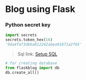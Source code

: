 # Blog using Flask

### Python secret key
```python
import secrets
secrets.token_hex(16)
'9da4faf3dbba012242abea91871a2f65'
```

>
> Sql link: [Setup SQL](https://youtu.be/cYWiDiIUxQc?list=PL-osiE80TeTs4UjLw5MM6OjgkjFeUxCYH&t=1293)
```python
# for creating database
from flaskblog import db
db.create_all()
```